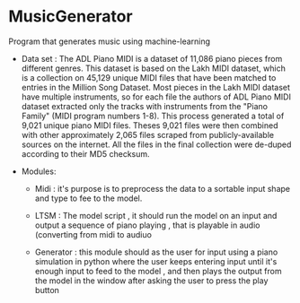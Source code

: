 # MusicGenerator
Program that generates music using machine-learning

* Data set :
   The ADL Piano MIDI is a dataset of 11,086 piano pieces from different genres. This dataset is based on the Lakh MIDI dataset, which is a collection on 45,129 unique MIDI files that have been matched to entries in the Million Song Dataset. Most pieces in the Lakh MIDI dataset have multiple instruments, so for each file the authors of ADL Piano MIDI dataset extracted only the tracks with instruments from the "Piano Family" (MIDI program numbers 1-8). This process generated a total of 9,021 unique piano MIDI files. Theses 9,021 files were then combined with other approximately 2,065 files scraped from publicly-available sources on the internet. All the files in the final collection were de-duped according to their MD5 checksum.


* Modules:

  * Midi : it's purpose is to preprocess the data to a sortable input shape and type to fee to the model.

  * LTSM : The model script , it should run the model on an input and output a sequence of piano playing , that is playable in audio (converting from midi to audiuo

  * Generator : this module should as the user for input using a piano simulation in python where the user keeps entering input until it's enough input to feed to the model , and then plays the output from the model in the window after asking the user to press the play button




